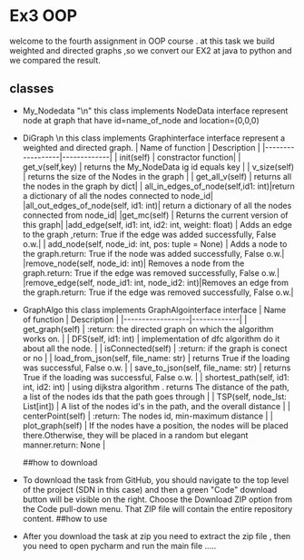 # Ex3 OOP
welcome to the fourth assignment in OOP course .
at this task we build weighted and directed graphs ,so we 
convert our EX2 at java to python and we compared the result.

## classes 
- My_Nodedata "\n"
  this class implements NodeData interface represent node at graph
  that have id=name_of_node and location=(0,0,0) 
  
 
- DiGraph \n 
  this class implements Graphinterface interface represent a weighted
  and directed graph.
  | Name of function | Description |
  |------------------|-------------|
  | init(self)       | constractor function|
  | get_v(self,key)  | returns the My_NodeData ig id equals key |
  | v_size(self)     | returns the size of the Nodes in the graph |
  | get_all_v(self)  | returns all the nodes in the graph by dict|
  | all_in_edges_of_node(self,id1: int)|return a dictionary of all the nodes connected to node_id|
  |all_out_edges_of_node(self, id1: int)| return a dictionary of all the nodes connected from node_id|
  |get_mc(self) | Returns the current version of this graph|
  |add_edge(self, id1: int, id2: int, weight: float) | Adds an edge to the graph ,return: True if the edge was added successfully, False o.w.|
  | add_node(self, node_id: int, pos: tuple = None) |   Adds a node to the graph.return: True if the node was added successfully, False o.w.|
  |remove_node(self, node_id: int)| Removes a node from the graph.return: True if the edge was removed successfully, False o.w.|
  |remove_edge(self, node_id1: int, node_id2: int)|Removes an edge from the graph.return: True if the edge was removed successfully, False o.w.|
  
- GraphAlgo
  this class implements GraphAlgointerface interface 
 | Name of function | Description |
 |------------------|-------------|
 | get_graph(self)       | :return: the directed graph on which the algorithm works on. |
 |  DFS(self, id1: int)     | implementation of dfc algorithm do it about all the node. | 
 |  isConnected(self) | :return: if the graph is conect or no |
 | load_from_json(self, file_name: str)      | returns True if the loading was successful, False o.w. |
 |  save_to_json(self, file_name: str)      |  returns True if the loading was successful, False o.w. |
 |   shortest_path(self, id1: int, id2: int)       | using dijkstra algorithm . returns The distance of the path, a list of the nodes ids that the path goes through |
 | TSP(self, node_lst: List[int])     |  A list of the nodes id's in the path, and the overall distance |
 |  centerPoint(self)    | :return: The nodes id, min-maximum distance | 
 |  plot_graph(self)     |  If the nodes have a position, the nodes will be placed there.Otherwise, they will be placed in a random but elegant manner.return: None |
        

  ##how to download 
- To download the task from GitHub, you should navigate to the top level of the project (SDN in this case) and then a green "Code" download button will be visible on the right.
   Choose the Download ZIP option from the Code pull-down menu. That ZIP file will contain the entire repository content.
  ##how to use 
- After you download the task at zip you need to extract  the zip file , then you need 
  to open pycharm and run the main file .....


